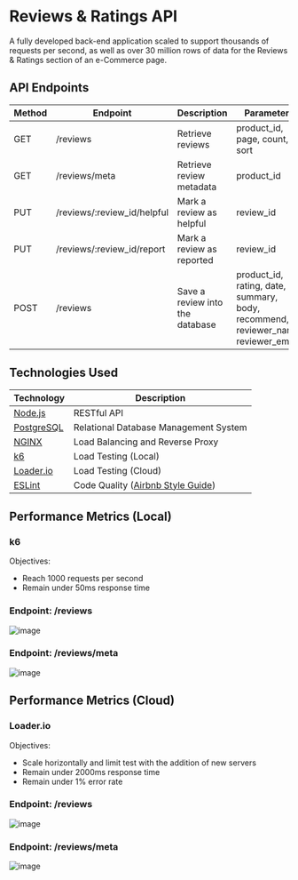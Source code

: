 # Reviews & Ratings API
A fully developed back-end application scaled to support thousands of requests per second, as well as over 30 million rows of data for the Reviews & Ratings section of an e-Commerce page.

<h2>API Endpoints</h2>

| Method | Endpoint | Description | Parameters |
| ------------- | ------------- | ------------- | ------------- |
| GET | /reviews | Retrieve reviews | product_id, page, count, sort |
| GET | /reviews/meta | Retrieve review metadata | product_id | 
| PUT | /reviews/:review_id/helpful | Mark a review as helpful | review_id | 
| PUT | /reviews/:review_id/report | Mark a review as reported | review_id | 
| POST | /reviews | Save a review into the database | product_id, rating, date, summary, body, recommend, reviewer_name, reviewer_email | 

<h2>Technologies Used</h2>

| Technology | Description |
| ------------- | ------------- |
| [Node.js](https://github.com/nodejs/node/)  | RESTful API  |
| [PostgreSQL](https://github.com/postgres/postgres)  | Relational Database Management System  |
| [NGINX](https://github.com/nginx/nginx) | Load Balancing and Reverse Proxy  |
| [k6](https://github.com/grafana/k6)   | Load Testing (Local)  |
| [Loader.io](https://loader.io/) | Load Testing (Cloud)  |
| [ESLint](https://github.com/eslint/eslint) | Code Quality ([Airbnb Style Guide](https://github.com/airbnb/javascript)) |

<h2>Performance Metrics (Local)</h2>

<h3>k6</h3>
Objectives:
<ul>
  <li>Reach 1000 requests per second</li>
  <li>Remain under 50ms response time</li>
</ul>

<h3>Endpoint: /reviews</h3>

![image](https://user-images.githubusercontent.com/97769405/166124353-244cd936-74b7-4c96-b5c3-47d741fdafe4.png)

<h3>Endpoint: /reviews/meta</h3>

![image](https://user-images.githubusercontent.com/97769405/166124355-3346d700-e82a-4e53-a038-0d5f8a2f0e5d.png)


<h2>Performance Metrics (Cloud)</h2>

<h3>Loader.io</h3>
Objectives:
<ul>
  <li>Scale horizontally and limit test with the addition of new servers</li>
  <li>Remain under 2000ms response time</li>
  <li>Remain under 1% error rate</li>
</ul>

<h3>Endpoint: /reviews</h3>

![image](https://user-images.githubusercontent.com/97769405/166124393-8b7ac7ab-adf2-4d19-b56b-1e7e1aee9198.png)


<h3>Endpoint: /reviews/meta</h3>

![image](https://user-images.githubusercontent.com/97769405/166124385-329ce029-8aba-47f2-9efa-169d1b41be87.png)


